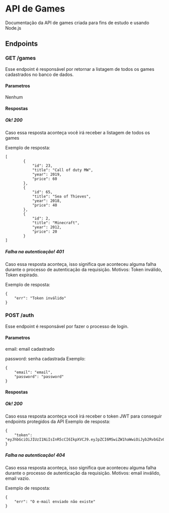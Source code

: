 # API de Games
Documentação da API de games criada para fins de estudo e usando Node.js 

## Endpoints
### GET /games
Esse endpoint é responsável por retornar a listagem de todos os games cadastrados no banco de dados.
#### Parametros
Nenhum
#### Respostas
##### Ok! 200
Caso essa resposta aconteça você irá receber a listagem de todos os games

Exemplo de resposta:
```
[
        {
            "id": 23,
            "title": "Call of duty MW",
            "year": 2019,
            "price": 60
        },
        {
            "id": 65,
            "title": "Sea of Thieves",
            "year": 2018,
            "price": 40
        },
        {
            "id": 2,
            "title": "Minecraft",
            "year": 2012,
            "price": 20
        }
]
```
##### Falha na autenticação! 401
Caso essa resposta aconteça, isso significa que aconteceu alguma falha durante o processo de autenticação da requisição. Motivos: Token inválido, Token expirado.

Exemplo de resposta:
```
{
    "err": "Token inválido"
}
```

### POST /auth
Esse endpoint é responsável por fazer o processo de login.
#### Parametros
email: email cadastrado

password: senha cadastrada
Exemplo:
```
{
    "email": "email",
    "password": "password"
}
```
#### Respostas
##### Ok! 200
Caso essa resposta aconteça você irá receber o token JWT para conseguir endpoints protegidos da API
Exemplo de resposta:
```
{
    "token": "eyJhbGciOiJIUzI1NiIsInR5cCI6IkpXVCJ9.eyJpZCI6MSwiZW1haWwiOiJyb2RvbGZvQGdtYWlsLmNvbSIsImlhdCI6MTY3ODE1OTI3MSwiZXhwIjoxNjc4MzMyMDcxfQ.pJL9CtbBX5BUyvqWtvK8EYzL1ZycJsnsrEq9MHHJvJY"
}
```
##### Falha na autenticação! 404
Caso essa resposta aconteça, isso significa que aconteceu alguma falha durante o processo de autenticação da requisição. Motivos: email inválido, email vazio.

Exemplo de resposta:
```
{
    "err": "O e-mail enviado não existe"
}
```
